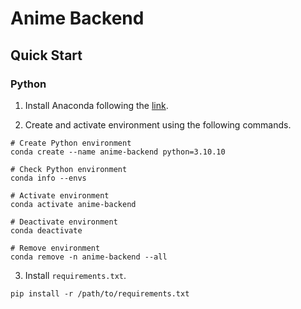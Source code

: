 # Anime Backend

## Quick Start

### Python

1. Install Anaconda following the [link](https://docs.anaconda.com/anaconda/install/index.html).

2. Create and activate environment using the following commands.
```
# Create Python environment
conda create --name anime-backend python=3.10.10

# Check Python environment
conda info --envs

# Activate environment
conda activate anime-backend

# Deactivate environment
conda deactivate

# Remove environment
conda remove -n anime-backend --all
```

3. Install `requirements.txt`.
```
pip install -r /path/to/requirements.txt
```
